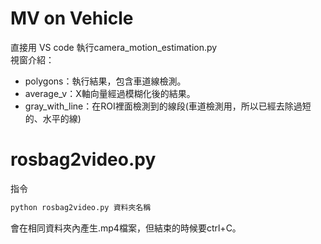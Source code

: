 # MV on Vehicle
直接用 VS code 執行camera_motion_estimation.py\
視窗介紹：
- polygons：執行結果，包含車道線檢測。
- average_v：X軸向量經過模糊化後的結果。
- gray_with_line：在ROI裡面檢測到的線段(車道檢測用，所以已經去除過短的、水平的線)


# rosbag2video.py
指令
```bash
python rosbag2video.py 資料夾名稱
```
會在相同資料夾內產生.mp4檔案，但結束的時候要ctrl+C。
